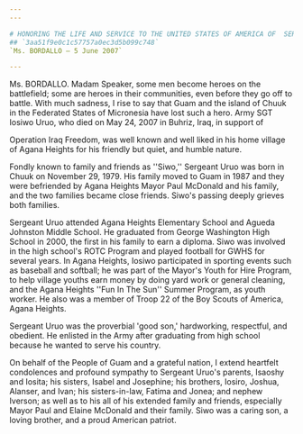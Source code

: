 ```yaml
---
---

# HONORING THE LIFE AND SERVICE TO THE UNITED STATES OF AMERICA OF  SERGEANT IOSIWO URUO, UNITED STATES ARMY
## `3aa51f9e0c1c57757a0ec3d5b099c748`
`Ms. BORDALLO — 5 June 2007`

---
```



Ms. BORDALLO. Madam Speaker, some men become heroes on the 
battlefield; some are heroes in their communities, even before they go 
off to battle. With much sadness, I rise to say that Guam and the 
island of Chuuk in the Federated States of Micronesia have lost such a 
hero. Army SGT Iosiwo Uruo, who died on May 24, 2007 in Buhriz, Iraq, 
in support of


Operation Iraq Freedom, was well known and well liked in his home 
village of Agana Heights for his friendly but quiet, and humble nature.

Fondly known to family and friends as ''Siwo,'' Sergeant Uruo was 
born in Chuuk on November 29, 1979. His family moved to Guam in 1987 
and they were befriended by Agana Heights Mayor Paul McDonald and his 
family, and the two families became close friends. Siwo's passing 
deeply grieves both families.

Sergeant Uruo attended Agana Heights Elementary School and Agueda 
Johnston Middle School. He graduated from George Washington High School 
in 2000, the first in his family to earn a diploma. Siwo was involved 
in the high school's ROTC Program and played football for GWHS for 
several years. In Agana Heights, Iosiwo participated in sporting events 
such as baseball and softball; he was part of the Mayor's Youth for 
Hire Program, to help village youths earn money by doing yard work or 
general cleaning, and the Agana Heights ''Fun In The Sun'' Summer 
Program, as youth worker. He also was a member of Troop 22 of the Boy 
Scouts of America, Agana Heights.

Sergeant Uruo was the proverbial 'good son,' hardworking, respectful, 
and obedient. He enlisted in the Army after graduating from high school 
because he wanted to serve his country.

On behalf of the People of Guam and a grateful nation, I extend 
heartfelt condolences and profound sympathy to Sergeant Uruo's parents, 
Isaoshy and Iosita; his sisters, Isabel and Josephine; his brothers, 
Iosiro, Joshua, Alanser, and Ivan; his sisters-in-law, Fatima and 
Jonea; and nephew Iverson; as well as to his all of his extended family 
and friends, especially Mayor Paul and Elaine McDonald and their 
family. Siwo was a caring son, a loving brother, and a proud American 
patriot.
